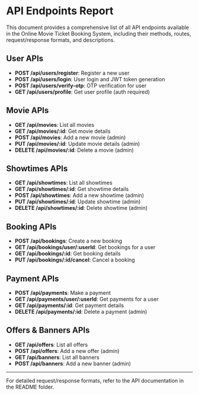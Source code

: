 # API Endpoints Report

This document provides a comprehensive list of all API endpoints available in the Online Movie Ticket Booking System, including their methods, routes, request/response formats, and descriptions.

## User APIs
- **POST /api/users/register**: Register a new user
- **POST /api/users/login**: User login and JWT token generation
- **POST /api/users/verify-otp**: OTP verification for user
- **GET /api/users/profile**: Get user profile (auth required)

## Movie APIs
- **GET /api/movies**: List all movies
- **GET /api/movies/:id**: Get movie details
- **POST /api/movies**: Add a new movie (admin)
- **PUT /api/movies/:id**: Update movie details (admin)
- **DELETE /api/movies/:id**: Delete a movie (admin)

## Showtimes APIs
- **GET /api/showtimes**: List all showtimes
- **GET /api/showtimes/:id**: Get showtime details
- **POST /api/showtimes**: Add a new showtime (admin)
- **PUT /api/showtimes/:id**: Update showtime (admin)
- **DELETE /api/showtimes/:id**: Delete showtime (admin)

## Booking APIs
- **POST /api/bookings**: Create a new booking
- **GET /api/bookings/user/:userId**: Get bookings for a user
- **GET /api/bookings/:id**: Get booking details
- **PUT /api/bookings/:id/cancel**: Cancel a booking

## Payment APIs
- **POST /api/payments**: Make a payment
- **GET /api/payments/user/:userId**: Get payments for a user
- **GET /api/payments/:id**: Get payment details
- **DELETE /api/payments/:id**: Delete a payment (admin)

## Offers & Banners APIs
- **GET /api/offers**: List all offers
- **POST /api/offers**: Add a new offer (admin)
- **GET /api/banners**: List all banners
- **POST /api/banners**: Add a new banner (admin)

---

For detailed request/response formats, refer to the API documentation in the README folder.
